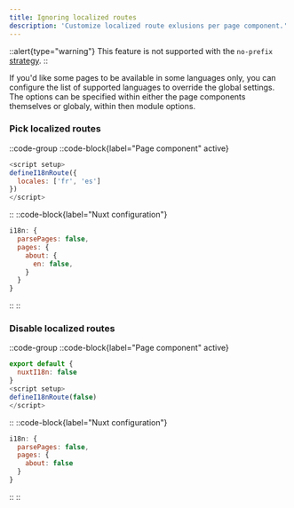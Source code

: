 ```yaml
---
title: Ignoring localized routes
description: 'Customize localized route exlusions per page component.'
---
```


::alert{type="warning"}
This feature is not supported with the `no-prefix` [strategy](/strategies).
::

If you'd like some pages to be available in some languages only, you can configure the list of supported languages to override the global settings. The options can be specified within either the page components themselves or globaly, within then module options.

### Pick localized routes

::code-group
  ::code-block{label="Page component" active}
  ```js {}[pages/about.vue]
  <script setup>
  defineI18nRoute({
    locales: ['fr', 'es']
  })
  </script>
  ```
  ::
  ::code-block{label="Nuxt configuration"}
  ```js {}[nuxt.config.js]
  i18n: {
    parsePages: false,
    pages: {
      about: {
        en: false,
      }
    }
  }
  ```
  ::
::

### Disable localized routes

::code-group
  ::code-block{label="Page component" active}
  ```js {}[pages/about.vue]
  export default {
    nuxtI18n: false
  }
  <script setup>
  defineI18nRoute(false)
  </script>
  ```
  ::
  ::code-block{label="Nuxt configuration"}
  ```js {}[nuxt.config.js]
  i18n: {
    parsePages: false,
    pages: {
      about: false
    }
  }
  ```
  ::
::
